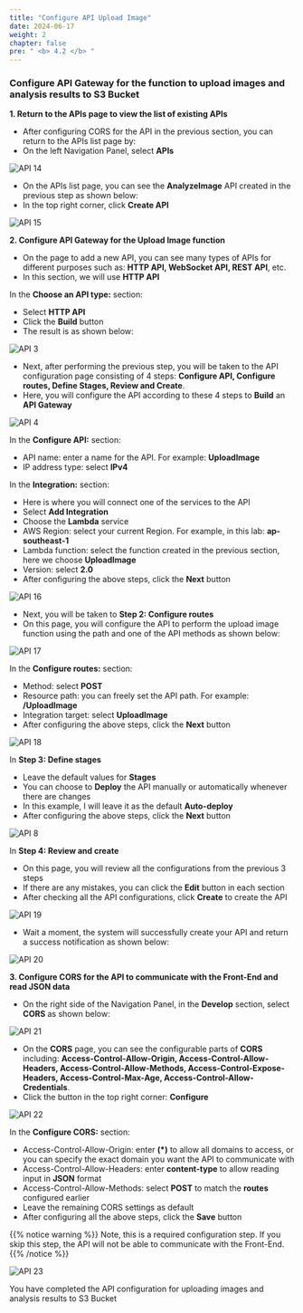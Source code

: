 ```yaml
---
title: "Configure API Upload Image"
date: 2024-06-17
weight: 2
chapter: false
pre: " <b> 4.2 </b> "
---
```


### Configure API Gateway for the function to upload images and analysis results to S3 Bucket

**1. Return to the APIs page to view the list of existing APIs**
- After configuring CORS for the API in the previous section, you can return to the APIs list page by:
- On the left Navigation Panel, select **APIs**

![API 14](/images/4.APIGateway/api_14.png)

- On the APIs list page, you can see the **AnalyzeImage** API created in the previous step as shown below:
- In the top right corner, click **Create API**

![API 15](/images/4.APIGateway/api_15.png)

**2. Configure API Gateway for the Upload Image function**
- On the page to add a new API, you can see many types of APIs for different purposes such as: **HTTP API, WebSocket API, REST API**, etc.
- In this section, we will use **HTTP API**

In the **Choose an API type:** section:
- Select **HTTP API**
- Click the **Build** button
- The result is as shown below:

![API 3](/images/4.APIGateway/api_3.png)

- Next, after performing the previous step, you will be taken to the API configuration page consisting of 4 steps: **Configure API, Configure routes, Define Stages, Review and Create**.
- Here, you will configure the API according to these 4 steps to **Build** an **API Gateway**

![API 4](/images/4.APIGateway/api_4.png)

In the **Configure API:** section:
- API name: enter a name for the API. For example: **UploadImage**
- IP address type: select **IPv4**

In the **Integration:** section:
- Here is where you will connect one of the services to the API
- Select **Add Integration**
- Choose the **Lambda** service
- AWS Region: select your current Region. For example, in this lab: **ap-southeast-1**
- Lambda function: select the function created in the previous section, here we choose **UploadImage**
- Version: select **2.0**
- After configuring the above steps, click the **Next** button

![API 16](/images/4.APIGateway/api_16.png)

- Next, you will be taken to **Step 2: Configure routes**
- On this page, you will configure the API to perform the upload image function using the path and one of the API methods as shown below:

![API 17](/images/4.APIGateway/api_17.png)

In the **Configure routes:** section:
- Method: select **POST**
- Resource path: you can freely set the API path. For example: **/UploadImage**
- Integration target: select **UploadImage**
- After configuring the above steps, click the **Next** button

![API 18](/images/4.APIGateway/api_18.png)

In **Step 3: Define stages**
- Leave the default values for **Stages**
- You can choose to **Deploy** the API manually or automatically whenever there are changes
- In this example, I will leave it as the default **Auto-deploy**
- After configuring the above steps, click the **Next** button

![API 8](/images/4.APIGateway/api_8.png)

In **Step 4: Review and create**
- On this page, you will review all the configurations from the previous 3 steps
- If there are any mistakes, you can click the **Edit** button in each section
- After checking all the API configurations, click **Create** to create the API

![API 19](/images/4.APIGateway/api_19.png)

- Wait a moment, the system will successfully create your API and return a success notification as shown below:

![API 20](/images/4.APIGateway/api_20.png)

**3. Configure CORS for the API to communicate with the Front-End and read JSON data**
- On the right side of the Navigation Panel, in the **Develop** section, select **CORS** as shown below:

![API 21](/images/4.APIGateway/api_21.png)

- On the **CORS** page, you can see the configurable parts of **CORS** including: **Access-Control-Allow-Origin, Access-Control-Allow-Headers, Access-Control-Allow-Methods, Access-Control-Expose-Headers, Access-Control-Max-Age, Access-Control-Allow-Credentials**.
- Click the button in the top right corner: **Configure**

![API 22](/images/4.APIGateway/api_22.png)

In the **Configure CORS:** section:
- Access-Control-Allow-Origin: enter **(*)** to allow all domains to access, or you can specify the exact domain you want the API to communicate with
- Access-Control-Allow-Headers: enter **content-type** to allow reading input in **JSON** format
- Access-Control-Allow-Methods: select **POST** to match the **routes** configured earlier
- Leave the remaining CORS settings as default
- After configuring all the above steps, click the **Save** button

{{% notice warning %}}
Note, this is a required configuration step. If you skip this step, the API will not be able to communicate with the Front-End.
{{% /notice %}}

![API 23](/images/4.APIGateway/api_23.png)

You have completed the API configuration for uploading images and analysis results to S3 Bucket





